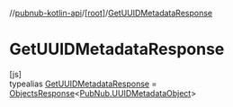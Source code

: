 //[pubnub-kotlin-api](../../../index.md)/[[root]](../index.md)/[GetUUIDMetadataResponse](index.md)

# GetUUIDMetadataResponse

[js]\
typealias [GetUUIDMetadataResponse](index.md) = [ObjectsResponse](../-objects-response/index.md)&lt;[PubNub.UUIDMetadataObject](../-pub-nub/-u-u-i-d-metadata-object/index.md)&gt;

